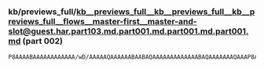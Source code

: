 ### kb/previews_full/kb__previews_full__kb__previews_full__kb__previews_full__flows__master-first__master-and-slot@guest.har.part103.md.part001.md.part001.md.part001.md (part 002)

```md
P8AAAABAAAAAAAAAAAA/wD/AAAAAQAAAAAABAABAQAAAAAAAAAAAAABAQAAAAAAAQAAAP8AAQABAAAA/wABAAAAAAAAAAAAAAABAP8AAAAAAAEAAQEAAAAAAAAAAAAAAAAAAP8AAAABAAAAAAABAAEAAAD/AA
```

```
